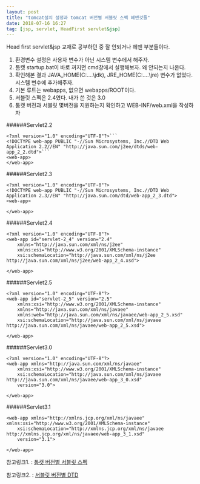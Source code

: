 ```yaml
---
layout: post
title: "tomcat설치 설정과 tomcat 버전별 서블릿 스펙 헤맨것들"
date: 2018-07-16 16:27
tag: [jsp, servlet, HeadFirst servlet&jsp]
---
```

Head first servlet&jsp 교재로 공부하던 중 잘 안되거나 헤맨 부분들이다.

1. 환경변수 설정은 사용자 변수가 아닌 시스템 변수에서 해주자.
2. 톰캣 startup.bat이 바로 꺼지면 cmd창에서 실행해보자. 왜 안되는지 나온다.
3. 확인해본 결과 JAVA_HOME(C:\....\jdk), JRE_HOME(C:\....\jre) 변수가 없었다. 시스템 변수에 추가해주자.
4. 기본 루트는 webapps, 없으면 webapps/ROOT이다.
5. 서블릿 스펙은 2.4였다. 내가 쓴 것은 3.0
6. 톰캣 버전과 서블릿 몇버전을 지원하는지 확인하고 WEB-INF/web.xml을 작성하자

######Servlet2.2
~~~
<?xml version="1.0" encoding="UTF-8"?>```
<!DOCTYPE web-app PUBLIC "-//Sun Microsystems, Inc.//DTD Web Application 2.2//EN" "http://java.sun.com/j2ee/dtds/web-app_2_2.dtd">```
<web-app>
</web-app>
~~~

######Servlet2.3
~~~
<?xml version="1.0" encoding="UTF-8"?>
<!DOCTYPE web-app PUBLIC "-//Sun Microsystems, Inc.//DTD Web Application 2.3//EN" "http://java.sun.com/dtd/web-app_2_3.dtd">
<web-app>

</web-app>
~~~

######Servlet2.4
~~~
<?xml version="1.0" encoding="UTF-8"?>
<web-app id="servlet-2_4" version="2.4"
	xmlns="http://java.sun.com/xml/ns/j2ee"
	xmlns:xsi="http://www.w3.org/2001/XMLSchema-instance"
	xsi:schemaLocation="http://java.sun.com/xml/ns/j2ee http://java.sun.com/xml/ns/j2ee/web-app_2_4.xsd">

</web-app>
~~~

######Servlet2.5
~~~
<?xml version="1.0" encoding="UTF-8"?>
<web-app id="servlet-2_5" version="2.5"
	xmlns:xsi="http://www.w3.org/2001/XMLSchema-instance"
	xmlns="http://java.sun.com/xml/ns/javaee"
	xmlns:web="http://java.sun.com/xml/ns/javaee/web-app_2_5.xsd"
	xsi:schemaLocation="http://java.sun.com/xml/ns/javaee http://java.sun.com/xml/ns/javaee/web-app_2_5.xsd">

</web-app>
~~~

######Servlet3.0
~~~
<?xml version="1.0" encoding="UTF-8"?>
<web-app xmlns="http://java.sun.com/xml/ns/javaee"
	xmlns:xsi="http://www.w3.org/2001/XMLSchema-instance"
	xsi:schemaLocation="http://java.sun.com/xml/ns/javaee http://java.sun.com/xml/ns/javaee/web-app_3_0.xsd"
	version="3.0">

</web-app>
~~~

######Servlet3.1
~~~
<web-app xmlns="http://xmlns.jcp.org/xml/ns/javaee" xmlns:xsi="http://www.w3.org/2001/XMLSchema-instance"
	xsi:schemaLocation="http://xmlns.jcp.org/xml/ns/javaee http://xmlns.jcp.org/xml/ns/javaee/web-app_3_1.xsd"
	version="3.1">

</web-app>
~~~

참고링크1. : [톰캣 버전별 서블릿 스펙](https://zetawiki.com/wiki/%ED%86%B0%EC%BA%A3_%EB%B2%84%EC%A0%84%EB%B3%84_%EC%84%9C%EB%B8%94%EB%A6%BF_%EC%8A%A4%ED%8E%99)

참고링크2. : [서블릿 버전별 DTD](http://antop.tistory.com/145)